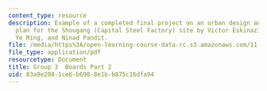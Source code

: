 ```yaml
---
content_type: resource
description: Example of a completed final project on an urban design and development
  plan for the Shougang (Capital Steel Factory) site by Victor Eskinazi, Ian Kaminski-Coughlin,
  Ye Ming, and Ninad Pandit.
file: /media/https%3A/open-learning-course-data-rc.s3.amazonaws.com/11-307-beijing-urban-design-studio-summer-2008/83a9e2081ce6b6908e1bb875c16dfa94_group3_boards2.pdf
file_type: application/pdf
resourcetype: Document
title: Group 3  Boards Part 2
uid: 83a9e208-1ce6-b690-8e1b-b875c16dfa94
---
```

